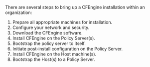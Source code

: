 There are several steps to bring up a CFEngine installation within an organization:

1. Prepare all appropriate machines for installation.
2. Configure your network and security.
3. Download the CFEngine software.
4. Install CFEngine on the Policy Server(s).
5. Bootstrap the policy server to itself.
6. Initiate post-install configuration on the Policy Server.
7. Install CFEngine on the Host machine(s).
8. Bootstrap the Host(s) to a Policy Server.
